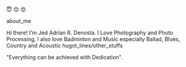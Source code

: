 😇 😊 😍

about_me

Hi there! I'm Jed Adrian R. Denosta. I Love Photography and Photo Processing, I also love Badminton and Music especially Ballad, Blues, Country and Acoustic
hugot_lines/other_stuffs

"Everything can be achieved with Dedication".
